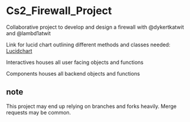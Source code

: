 # Cs2_Firewall_Project
Collaborative project to develop and design a firewall with @dykertkatwit and @lambd1atwit

Link for lucid chart outlining different methods and classes needed: [Lucidchart](https://lucid.app/lucidchart/d754fe23-22a0-4f4c-8e06-393c44f49254/edit?viewport_loc=-239%2C-960%2C1540%2C2035%2CHWEp-vi-RSFO&invitationId=inv_dfee93d6-1ed0-4619-919e-b7ad2afd0ebe)

Interactives houses all user facing objects and functions

Components houses all backend objects and functions

## note
This project may end up relying on branches and forks heavily. Merge requests may be common.